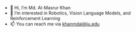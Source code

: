 - 👋 Hi, I’m Md. Al-Masrur Khan
- 👀 I’m interested in Robotics, Vision Language Models, and Reinforcement Learning
- 📫 You can reach me via khanmdal@iu.edu

<!---
Masrur02/Masrur02 is a ✨ special ✨ repository because its `README.md` (this file) appears on your GitHub profile.
You can click the Preview link to take a look at your changes.
--->
